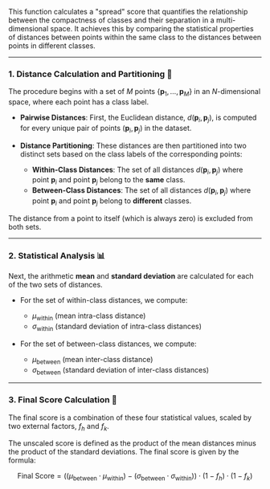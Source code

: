 This function calculates a "spread" score that quantifies the relationship between the compactness of classes and their separation in a multi-dimensional space. It achieves this by comparing the statistical properties of distances between points within the same class to the distances between points in different classes.

***

### 1. Distance Calculation and Partitioning 📏

The procedure begins with a set of $M$ points $\{\mathbf{p}_1, \dots, \mathbf{p}_M\}$ in an $N$-dimensional space, where each point has a class label.

* **Pairwise Distances**: First, the Euclidean distance, $d(\mathbf{p}_i, \mathbf{p}_j)$, is computed for every unique pair of points $(\mathbf{p}_i, \mathbf{p}_j)$ in the dataset.

* **Distance Partitioning**: These distances are then partitioned into two distinct sets based on the class labels of the corresponding points:
    * **Within-Class Distances**: The set of all distances $d(\mathbf{p}_i, \mathbf{p}_j)$ where point $\mathbf{p}_i$ and point $\mathbf{p}_j$ belong to the **same** class.
    * **Between-Class Distances**: The set of all distances $d(\mathbf{p}_i, \mathbf{p}_j)$ where point $\mathbf{p}_i$ and point $\mathbf{p}_j$ belong to **different** classes.

The distance from a point to itself (which is always zero) is excluded from both sets.

***

### 2. Statistical Analysis 📊

Next, the arithmetic **mean** and **standard deviation** are calculated for each of the two sets of distances.

* For the set of within-class distances, we compute:
    * $\mu_{\text{within}}$ (mean intra-class distance)
    * $\sigma_{\text{within}}$ (standard deviation of intra-class distances)

* For the set of between-class distances, we compute:
    * $\mu_{\text{between}}$ (mean inter-class distance)
    * $\sigma_{\text{between}}$ (standard deviation of inter-class distances)

***

### 3. Final Score Calculation 🏁

The final score is a combination of these four statistical values, scaled by two external factors, $f_h$ and $f_k$.

The unscaled score is defined as the product of the mean distances minus the product of the standard deviations. The final score is given by the formula:

$$\text{Final Score} = ((\mu_{\text{between}} \cdot \mu_{\text{within}}) - (\sigma_{\text{between}} \cdot \sigma_{\text{within}})) \cdot (1 - f_h) \cdot (1 - f_k)$$

